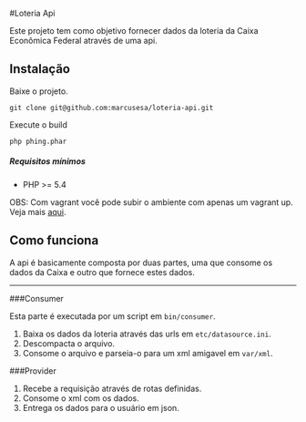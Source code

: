 #Loteria Api

Este projeto tem como objetivo fornecer dados da loteria da Caixa Econômica Federal através de uma api.

## Instalação

Baixe o projeto. 
```
git clone git@github.com:marcusesa/loteria-api.git
```

Execute o build
```
php phing.phar
```

##### Requisitos mínimos
* PHP >= 5.4

OBS: Com vagrant você pode subir o ambiente com apenas um vagrant up. Veja mais [aqui](http://www.vagrantup.com/).

## Como funciona 
A api é basicamente composta por duas partes, uma que consome os dados da Caixa e outro que fornece estes dados.

- - -

###Consumer

Esta parte é executada por um script em ```bin/consumer```.

1. Baixa os dados da loteria através das urls em ```etc/datasource.ini```.
2. Descompacta o arquivo.
3. Consome o arquivo e parseia-o para um xml amigavel em ```var/xml```.

###Provider

1. Recebe a requisição através de rotas definidas.
2. Consome o xml com os dados.
3. Entrega os dados para o usuário em json.






